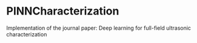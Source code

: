 # PINNCharacterization
Implementation of the journal paper: Deep learning for full-field ultrasonic characterization
